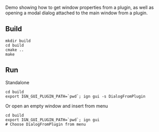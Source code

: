 Demo showing how to get window properties from a plugin, as well as opening
a modal dialog attached to the main window from a plugin.

## Build

    mkdir build
    cd build
    cmake ..
    make

## Run

Standalone

    cd build
    export IGN_GUI_PLUGIN_PATH=`pwd`; ign gui -s DialogFromPlugin

Or open an empty window and insert from menu

    cd build
    export IGN_GUI_PLUGIN_PATH=`pwd`; ign gui
    # Choose DialogFromPlugin from menu
